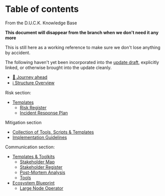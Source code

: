 # Table of contents

From the D.U.C.K. Knowledge Base

**This document will disappear from the branch when we don't need it any more**

This is still here as a working reference to make sure we don't lose anything by accident.

The following haven't yet been incorporated into the [update draft](spec-update-draft.md), explicitly linked, or otherwise brought into the update cleanly.


* [🎯 Journey ahead](d.u.c.k.-knowledge-base/journey-ahead.md)
* [ℹ️ Structure Overview](d.u.c.k.-knowledge-base/structure-overview.md)

Risk section:

* [Templates](risk-framework/templates/README.md)
  * [Risk Register](risk-framework/templates/risk-register.md)
  * [Incident Response Plan](risk-framework/templates/incident-response-plan.md)


Mitigation section

- [Collection of Tools, Scripts & Templates](mitigation-and-controls-library/collection-of-tools-scripts-and-templates.md)
- [Implementation Guidelines](mitigation-and-controls-library/implementation-guidelines.md)

Communication section:

* [Templates & Toolkits](communications-toolkit/templates-and-toolkits/README.md)
  * [Stakeholder Map](communications-toolkit/templates-and-toolkits/stakeholder-map.md)
  * [Stakeholder Register](communications-toolkit/templates-and-toolkits/stakeholder-register.md)
  * [Post-Mortem Analysis](communications-toolkit/templates-and-toolkits/post-mortem-analysis.md)
  * [Tools](communications-toolkit/templates-and-toolkits/tools.md)
* [Ecosystem Blueprint](communications-toolkit/ecosystem-blueprint/README.md)
  * [Large Node Operator](communications-toolkit/ecosystem-blueprint/large-node-operator.md)

